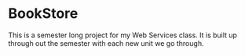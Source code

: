 # BookStore

This is a semester long project for my Web Services class. It is built up through out the semester with each new unit we go through.




